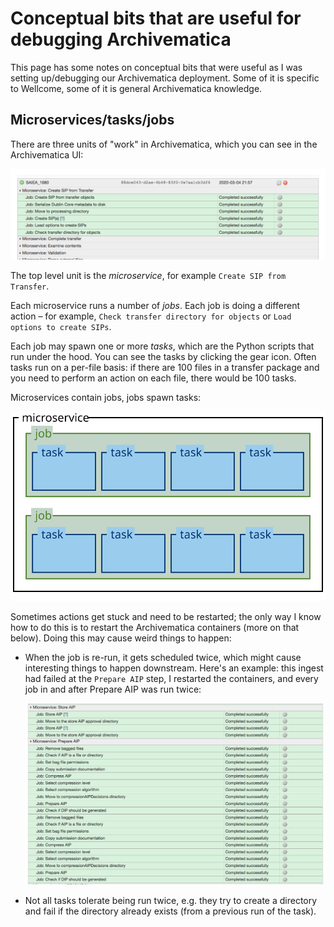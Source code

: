 # Conceptual bits that are useful for debugging Archivematica

This page has some notes on conceptual bits that were useful as I was setting up/debugging our Archivematica deployment.
Some of it is specific to Wellcome, some of it is general Archivematica knowledge.

## Microservices/tasks/jobs

There are three units of "work" in Archivematica, which you can see in the Archivematica UI:

![](images/microservices_screenshot.png)

The top level unit is the *microservice*, for example `Create SIP from Transfer`.

Each microservice runs a number of *jobs*.
Each job is doing a different action – for example, `Check transfer directory for objects` or `Load options to create SIPs`.

Each job may spawn one or more *tasks*, which are the Python scripts that run under the hood.
You can see the tasks by clicking the gear icon.
Often tasks run on a per-file basis: if there are 100 files in a transfer package and you need to perform an action on each file, there would be 100 tasks.

Microservices contain jobs, jobs spawn tasks:

![](images/microservices.svg)

Sometimes actions get stuck and need to be restarted; the only way I know how to do this is to restart the Archivematica containers (more on that below).
Doing this may cause weird things to happen:

*   When the job is re-run, it gets scheduled twice, which might cause interesting things to happen downstream.
    Here's an example: this ingest had failed at the `Prepare AIP` step, I restarted the containers, and every job in and after Prepare AIP was run twice:

    ![](images/double_scheduling_task.png)

*   Not all tasks tolerate being run twice, e.g. they try to create a directory and fail if the directory already exists (from a previous run of the task).
